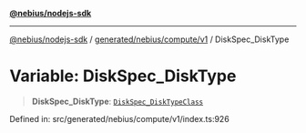 [**@nebius/nodejs-sdk**](../../../../../README.md)

***

[@nebius/nodejs-sdk](../../../../../README.md) / [generated/nebius/compute/v1](../README.md) / DiskSpec\_DiskType

# Variable: DiskSpec\_DiskType

> **DiskSpec\_DiskType**: [`DiskSpec_DiskTypeClass`](../type-aliases/DiskSpec_DiskTypeClass.md)

Defined in: src/generated/nebius/compute/v1/index.ts:926
